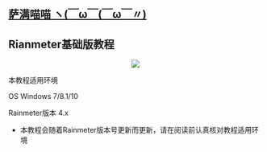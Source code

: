 ## [萨满喵喵 ヽ(￣ω￣(￣ω￣〃)](https://emlvirus.github.io/)

## Rianmeter基础版教程

<p align="center"> <img src="/images/82c5b5a7gw1ei04sza147j206z02s0t2.jpg"/> </p>

本教程适用环境

OS Windows 7/8.1/10

Rainmeter版本 4.x

* 本教程会随着Rainmeter版本号更新而更新，请在阅读前认真核对教程适用环境

